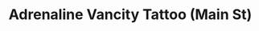 ---
title: "Adrenaline Vancity Tattoo (Main St)"
url: /vancouver/adrenaline-vancity-tattoo-main-st/
shop: tattoo
---